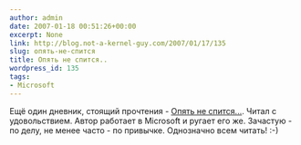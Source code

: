 ```yaml
---
author: admin
date: 2007-01-18 00:51:26+00:00
excerpt: None
link: http://blog.not-a-kernel-guy.com/2007/01/17/135
slug: опять-не-спится
title: Опять не спится..
wordpress_id: 135
tags:
- Microsoft
---
```


Ещё один дневник, стоящий прочтения - [Опять не спится...](http://vtolkov.livejournal.com/). Читал с удовольствием. Автор работает в Microsoft и ругает его же. Зачастую - по делу, не менее часто - по привычке. Однозначно всем читать! :-)
